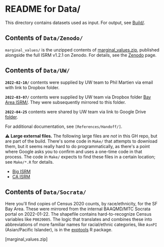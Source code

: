 # README for Data/

This directory contains datasets used as input. For output, see [Build/].

## Contents of `Data/Zenodo/`

`marginal_values/` is the unzipped contents of [marginal_values.zip][Zenodo], published alongside the full ISRM v1.2.1 on Zenodo. For details, see the [Zenodo] page.

## Contents of `Data/UW/`

**`2022-02-10/`** contents were supplied by UW team to Phil Martien via email with link to Dropbox folder.

**`2022-03-07/`** contents were supplied by UW team via Dropbox folder [Bay Area ISRM/].
They were subsequently mirrored to this folder.

**`2022-04-25`** contents were shared by UW team via link to Google Drive [folder][ca_isrm2].

For additional documentation, see `[References/Handoff/]`. 

:warning: **Large external files.** 
The following large files are _not_ in this GH repo, but are part of the build. 
There's some code in `Make/` that attempts to download them, but it seems really hard to do programmatically, as there's a point where Google asks you to confirm and uses a one-time code in that process. 
The code in `Make/` expects to find these files in a certain location; see `Make/*.R` for details.

- [Big ISRM][Zenodo]
- [CA ISRM][ca_isrm1]

## Contents of `Data/Socrata/`

Here you'll find copies of Census 2020 counts, by race/ethnicity, for the SF Bay Area.
These were mirrored from the internal BAAQMD/MTC Socrata portal on 2022-01-22.
The shapefile contains hard-to-recognize Census variables like `P0020005`.
The logic that translates and combines these into abbreviations of more familiar names for racial/ethnic categories, like `AsnPI` (Asian/Pacific Islander), is in the [exptools] R package.

[Build/]: https://github.com/BAAQMD/ISRM-SFAB/blob/master/Build/
[References/Handoff/]: https://github.com/BAAQMD/ISRM-SFAB/blob/master/References/Handoff
[Zenodo]: https://zenodo.org/record/2589760#.YgREvS2ZPEa
[ca_isrm1]: https://drive.google.com/drive/folders/1WmLRz7iWo2MjtSikgHEig7M0NvK2sOns?usp=sharing
[ca_isrm2]: https://drive.google.com/drive/folders/1jO5saBcQW1-qmiv-pjsICNiulud9SCU5
[Bay Area ISRM/]: https://www.dropbox.com/sh/0bwdu3vnfsmrrzg/AAA87bGHmcv5Fr3GOTWXczZva?dl=0
[exptools]: https://github.com/BAAQMD/exptools
[marginal_values.zip]
